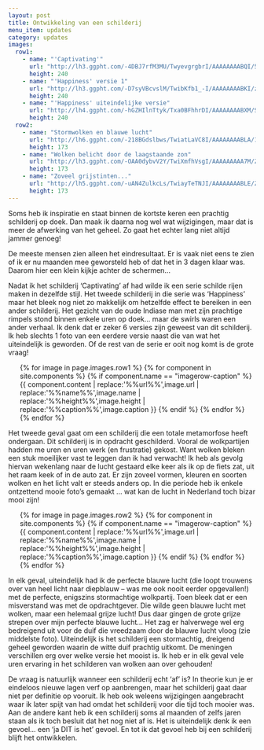 ```yaml
---
layout: post
title: Ontwikkeling van een schilderij
menu_item: updates
category: updates
images:
  row1:
    - name: "'Captivating'"
      url: "http://lh3.ggpht.com/-4DBJ7rfM3MU/TwyevgrgbrI/AAAAAAAABQI/5I7G-utQW2A/2012-01-08%25252014.24.58.jpg"
      height: 240
    - name: "'Happiness' versie 1"
      url: "http://lh3.ggpht.com/-D7syVBcvslM/TwibKfb1_-I/AAAAAAAABKI/z6LXiTGfxKk/s400/Foto1109.jpg"
      height: 240
    - name: "'Happiness' uiteindelijke versie"
      url: "http://lh4.ggpht.com/-hGZHIlnTtyk/Txa0BFhhrDI/AAAAAAAABXM/S7mMcK7cp6E/s400/2012-01-18%25252012.56.00.jpg"
      height: 240
  row2:
    - name: "Stormwolken en blauwe lucht"
      url: "http://lh6.ggpht.com/-218BGdslbws/TwiatLaVC8I/AAAAAAAABLA/1BOifi1-qpM/s400/Foto1033.jpg"
      height: 173
    - name: "Wolken belicht door de laagstaande zon"
      url: "http://lh3.ggpht.com/-OAA0dybvV2Y/TwiXmfhVsgI/AAAAAAAAA7M/ZbxXDkbK7Dg/s400/100_2749.JPG"
      height: 173
    - name: "Zoveel grijstinten..."
      url: "http://lh5.ggpht.com/-uAN4ZulkcLs/TwiayTeTNJI/AAAAAAAABLE/Zt80kp9z9PM/s400/Foto1038.jpg"
      height: 173
---
```

Soms heb ik inspiratie en staat binnen de kortste keren een prachtig schilderij op doek.
Dan maak ik daarna nog wel wat wijzigingen, maar dat is meer de afwerking van het geheel.
Zo gaat het echter lang niet altijd jammer genoeg!

De meeste mensen zien alleen het eindresultaat.
Er is vaak niet eens te zien of ik er nu maanden mee geworsteld heb of dat het in 3 dagen klaar was.
Daarom hier een klein kijkje achter de schermen…

Nadat ik het schilderij ‘Captivating’ af had wilde ik een serie schilde rijen maken in dezelfde stijl.
Het tweede schilderij in die serie was ‘Happiness’ maar het bleek nog niet zo makkelijk om hetzelfde effect te bereiken in een ander schilderij.
Het gezicht van de oude Indiase man met zijn prachtige rimpels stond binnen enkele uren op doek… maar de swirls waren een ander verhaal.
Ik denk dat er zeker 6 versies zijn geweest van dit schilderij.
Ik heb slechts 1 foto van een eerdere versie naast die van wat het uiteindelijk is geworden.
Of de rest van de serie er ooit nog komt is de grote vraag!

<div class="imagerowcontainer">
    <ul class="imagerow">
        {% for image in page.images.row1 %}
            {% for component in site.components %} {% if component.name == "imagerow-caption" %}
                {{ component.content | replace:'%%url%%',image.url | replace:'%%name%%',image.name | replace:'%%height%%',image.height | replace:'%%caption%%',image.caption }}
            {% endif %} {% endfor %}
        {% endfor %}
    </ul>
</div>
<div class="clearer"></div>

Het tweede geval gaat om een schilderij die een totale metamorfose heeft ondergaan. Dit schilderij is in opdracht geschilderd.
Vooral de wolkpartijen hadden me uren en uren werk (en frustratie) gekost.
Want wolken bleken een stuk moeilijker vast te leggen dan ik had verwacht!
Ik heb als gevolg hiervan wekenlang naar de lucht gestaard elke keer als ik op de fiets zat, uit het raam keek of in de auto zat.
Er zijn zoveel vormen, kleuren en soorten wolken en het licht valt er steeds anders op.
In die periode heb ik enkele ontzettend mooie foto’s gemaakt … wat kan de lucht in Nederland toch bizar mooi zijn!

<div class="imagerowcontainer">
    <ul class="imagerow">
        {% for image in page.images.row2 %}
            {% for component in site.components %} {% if component.name == "imagerow-caption" %}
                {{ component.content | replace:'%%url%%',image.url | replace:'%%name%%',image.name | replace:'%%height%%',image.height | replace:'%%caption%%',image.caption }}
            {% endif %} {% endfor %}
        {% endfor %}
    </ul>
</div>
<div class="clearer"></div>

In elk geval, uiteindelijk had ik de perfecte blauwe lucht (die loopt trouwens over van heel licht naar diepblauw – was me ook nooit eerder opgevallen!) met de perfecte, enigszins stormachtige wolkpartij.
Toen bleek dat er een misverstand was met de opdrachtgever.
Die wilde geen blauwe lucht met wolken, maar een helemaal grijze lucht!
Dus daar gingen de grote grijze strepen over mijn perfecte blauwe lucht…
Het zag er halverwege wel erg bedreigend uit voor de duif die vreedzaam door de blauwe lucht vloog (zie middelste foto).
Uiteindelijk is het schilderij een stormachtig, dreigend geheel geworden waarin de witte duif prachtig uitkomt.
De meningen verschillen erg over welke versie het mooist is. Ik heb er in elk geval vele uren ervaring in het schilderen van wolken aan over gehouden!

De vraag is natuurlijk wanneer een schilderij echt ‘af’ is? In theorie kun je er eindeloos nieuwe lagen verf op aanbrengen, maar het schilderij gaat daar niet per definitie op vooruit.
Ik heb ook weleens wijzigingen aangebracht waar ik later spijt van had omdat het schilderij voor die tijd toch mooier was.
Aan de andere kant heb ik een schilderij soms al maanden of zelfs jaren staan als ik toch besluit dat het nog niet af is.
Het is uiteindelijk denk ik een gevoel… een ‘ja DIT is het’ gevoel. En tot ik dat gevoel heb bij een schilderij blijft het ontwikkelen.
